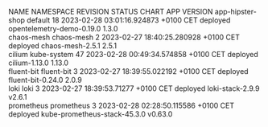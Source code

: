 NAME                    NAMESPACE       REVISION                                        STATUS        CHART                           APP VERSION
app-hipster-shop        default         18              2023-02-28 03:01:16.924873 +0100 CET    deployed      opentelemetry-demo-0.19.0       1.3.0      
chaos-mesh              chaos-mesh      2               2023-02-27 18:40:25.280928 +0100 CET    deployed      chaos-mesh-2.5.1                2.5.1      
cilium                  kube-system     47              2023-02-28 00:49:34.574858 +0100 CET    deployed      cilium-1.13.0                   1.13.0     
fluent-bit              fluent-bit      3               2023-02-27 18:39:55.022192 +0100 CET    deployed      fluent-bit-0.24.0               2.0.9      
loki                    loki            3               2023-02-27 18:39:53.71277 +0100 CET     deployed      loki-stack-2.9.9                v2.6.1     
prometheus              prometheus      3               2023-02-28 02:28:50.115586 +0100 CET    deployed      kube-prometheus-stack-45.3.0    v0.63.0    
